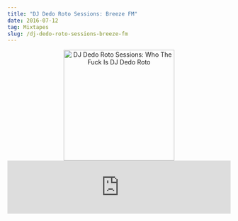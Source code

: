 ```yaml
---
title: "DJ Dedo Roto Sessions: Breeze FM"
date: 2016-07-12
tag: Mixtapes
slug: /dj-dedo-roto-sessions-breeze-fm
---
```


<div align="center">
  <img style="width: 250px" src="https://thumbnailer.mixcloud.com/unsafe/300x300/extaudio/6/c/6/0/7fa5-0739-402a-9168-0df5133fff9b" alt="DJ Dedo Roto Sessions: Who The Fuck Is DJ Dedo Roto">
</div>

<iframe width="100%" height="120" src="https://www.mixcloud.com/widget/iframe/?hide_cover=1&hide_artwork=1&feed=%2Fdjdedoroto%2Fbreeze-fm-random-mix-2%2F" frameborder="0" ></iframe>
